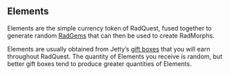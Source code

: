 ## Elements

Elements are the simple currency token of RadQuest, fused together to generate random [RadGems](?glossaryAnchor=radgems) that can then be used to create RadMorphs.

Elements are usually obtained from Jetty’s [gift boxes](?glossaryAnchor=giftboxes) that you will earn throughout RadQuest. The quantity of Elements you receive is random, but better gift boxes tend to produce greater quantities of Elements.
